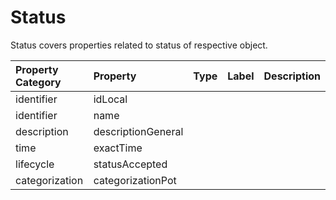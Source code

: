 # Status

Status covers properties related to status of respective object.

| Property Category | Property | Type | Label | Description |
| :--- | :--- | :--- | :--- | :--- |
| identifier | idLocal |  |  |  |
| identifier | name |  |  |  |
| description | descriptionGeneral |  |  |  |
| time | exactTime |  |  |  |
| lifecycle | statusAccepted |  |  |  |
| categorization | categorizationPot |  |  |  |

